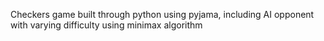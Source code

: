 Checkers game built through python using pyjama, including AI opponent with varying difficulty using minimax algorithm
